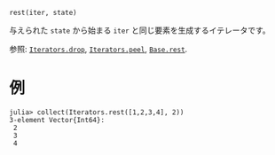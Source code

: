 ```
rest(iter, state)
```

与えられた `state` から始まる `iter` と同じ要素を生成するイテレータです。

参照: [`Iterators.drop`](@ref), [`Iterators.peel`](@ref), [`Base.rest`](@ref).

# 例

```jldoctest
julia> collect(Iterators.rest([1,2,3,4], 2))
3-element Vector{Int64}:
 2
 3
 4
```

